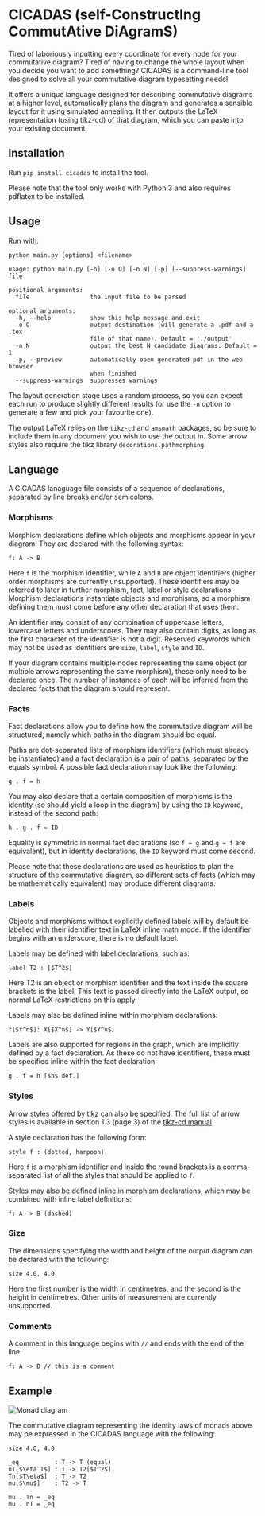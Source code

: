 # CICADAS (self-ConstructIng CommutAtive DiAgramS)

Tired of laboriously inputting every coordinate for every node for your commutative diagram? Tired of having to change the whole layout when you decide you want to add something? CICADAS is a command-line tool designed to solve all your commutative diagram typesetting needs!

It offers a unique language designed for describing commutative diagrams at a higher level, automatically plans the diagram and generates a sensible layout for it using simulated annealing. It then outputs the LaTeX representation (using tikz-cd) of that diagram, which you can paste into your existing document.

## Installation

Run `pip install cicadas` to install the tool.

Please note that the tool only works with Python 3 and also requires pdflatex to be installed.

## Usage

Run with:
<!-- 
`cicadas [options] <filename>` (still TODO)

or possibly (depending on installation) -->

`python main.py [options] <filename>`

```
usage: python main.py [-h] [-o O] [-n N] [-p] [--suppress-warnings] file

positional arguments:
  file                 the input file to be parsed

optional arguments:
  -h, --help           show this help message and exit
  -o O                 output destination (will generate a .pdf and a .tex
                       file of that name). Default = './output'
  -n N                 output the best N candidate diagrams. Default = 1
  -p, --preview        automatically open generated pdf in the web browser
                       when finished
  --suppress-warnings  suppresses warnings
```

The layout generation stage uses a random process, so you can expect each run to produce slightly different results (or use the `-n` option to generate a few and pick your favourite one).

The output LaTeX relies on the `tikz-cd` and `amsmath` packages, so be sure to include them in any document you wish to use the output in. Some arrow styles also require the tikz library `decorations.pathmorphing`.

## Language

A CICADAS lanaguage file consists of a sequence of declarations, separated by line breaks and/or semicolons.

### Morphisms

Morphism declarations define which objects and morphisms appear in your diagram. They are declared with the following syntax:

`f: A -> B`

Here `f` is the morphism identifier, while `A` and `B` are object identifiers (higher order morphisms are currently unsupported). These identifiers may be referred to later in further morphism, fact, label or style declarations. Morphism declarations instantiate objects and morphisms, so a morphism defining them must come before any other declaration that uses them.

An identifier may consist of any combination of uppercase letters, lowercase letters and underscores. They may also contain digits, as long as the first character of the identifier is not a digit. Reserved keywords which may not be used as identifiers are `size`, `label`, `style` and `ID`.

If your diagram contains multiple nodes representing the same object (or multiple arrows representing the same morphism), these only need to be declared once. The number of instances of each will be inferred from the declared facts that the diagram should represent.

### Facts

Fact declarations allow you to define how the commutative diagram will be structured, namely which paths in the diagram should be equal.

Paths are dot-separated lists of morphism identifiers (which must already be instantiated) and a fact declaration is a pair of paths, separated by the equals symbol. A possible fact declaration may look like the following:

`g . f = h`

You may also declare that a certain composition of morphisms is the identity (so should yield a loop in the diagram) by using the `ID` keyword, instead of the second path:

`h . g . f = ID`

Equality is symmetric in normal fact declarations (so `f = g` and `g = f` are equivalent), but in identity declarations, the `ID` keyword must come second.

Please note that these declarations are used as heuristics to plan the structure of the commutative diagram, so different sets of facts (which may be mathematically equivalent) may produce different diagrams.

### Labels

Objects and morphisms without explicitly defined labels will by default be labelled with their identifier text in LaTeX inline math mode. If the identifier begins with an underscore, there is no default label.

Labels may be defined with label declarations, such as:

`label T2 : [$T^2$]`

Here T2 is an object or morphism identifier and the text inside the square brackets is the label. This text is passed directly into the LaTeX output, so normal LaTeX restrictions on this apply.

Labels may also be defined inline within morphism declarations:

`f[$f^n$]: X[$X^n$] -> Y[$Y^n$]`

Labels are also supported for regions in the graph, which are implicitly defined by a fact declaration. As these do not have identifiers, these must be specified inline within the fact declaration:

`g . f = h [$h$ def.]`

### Styles

Arrow styles offered by tikz can also be specified. The full list of arrow styles is available in section 1.3 (page 3) of the [tikz-cd manual](http://ctan.math.washington.edu/tex-archive/graphics/pgf/contrib/tikz-cd/tikz-cd-doc.pdf).

A style declaration has the following form:

`style f : (dotted, harpoon)`

Here `f` is a morphism identifier and inside the round brackets is a comma-separated list of all the styles that should be applied to `f`.

Styles may also be defined inline in morphism declarations, which may be combined with inline label definitions:

`f: A -> B (dashed)`

### Size

The dimensions specifying the width and height of the output diagram can be declared with the following:

`size 4.0, 4.0`

Here the first number is the width in centimetres, and the second is the height in centimetres. Other units of measurement are currently unsupported.

### Comments

A comment in this language begins with `//` and ends with the end of the line.

`f: A -> B // this is a comment`

## Example

![Monad diagram](https://upload.wikimedia.org/wikipedia/commons/thumb/0/07/Coherence_law_for_the_unit_of_a_monad.svg/150px-Coherence_law_for_the_unit_of_a_monad.svg.png)

The commutative diagram representing the identity laws of monads above may be expressed in the CICADAS language with the following:

```
size 4.0, 4.0

_eq          : T -> T (equal)
nT[$\eta T$] : T -> T2[$T^2$]
Tn[$T\eta$]  : T -> T2
mu[$\mu$]    : T2 -> T

mu . Tn = _eq
mu . nT = _eq
```
